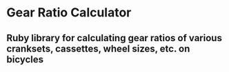 Gear Ratio Calculator
=====================

Ruby library for calculating gear ratios of various cranksets, cassettes, wheel sizes, etc. on bicycles
-------------------------------------------------------------------------------------------------------
